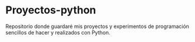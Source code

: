 # Proyectos-python
Repositorio donde guardaré mis proyectos y experimentos de programación sencillos de hacer y  realizados con Python.
